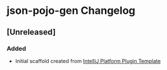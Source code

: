 <!-- Keep a Changelog guide -> https://keepachangelog.com -->

# json-pojo-gen Changelog

## [Unreleased]
### Added
- Initial scaffold created from [IntelliJ Platform Plugin Template](https://github.com/JetBrains/intellij-platform-plugin-template)
